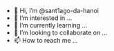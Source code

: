 - 👋 Hi, I’m @sant1ago-da-hanoi
- 👀 I’m interested in ...
- 🌱 I’m currently learning ...
- 💞️ I’m looking to collaborate on ...
- 📫 How to reach me ...

<!---
sant1ago-da-hanoi/sant1ago-da-hanoi is a ✨ special ✨ repository because its `README.md` (this file) appears on your GitHub profile.
You can click the Preview link to take a look at your changes.
--->
